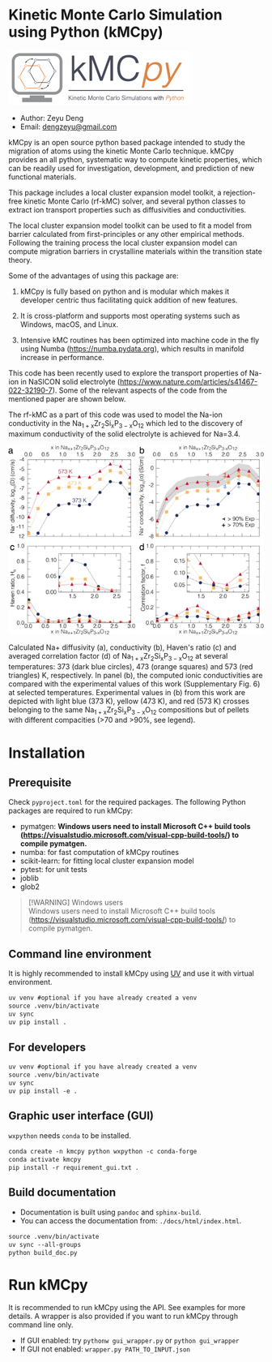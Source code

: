 # Kinetic Monte Carlo Simulation using Python (kMCpy)
![image](docs/source/_static/kmcpy_logo.png)
- Author: Zeyu Deng
- Email: dengzeyu@gmail.com

kMCpy is an open source python based package intended to study the migration of atoms using the kinetic Monte Carlo technique. kMCpy provides an all python, systematic way to compute kinetic properties, which can be readily used for investigation, development, and prediction of new functional materials. 

This package includes a local cluster expansion model toolkit, a rejection-free kinetic Monte Carlo (rf-kMC) solver, and several python classes to extract ion transport properties such as diffusivities and conductivities. 

The local cluster expansion model toolkit can be used to fit a model from barrier calculated from first-principles or any other empirical methods. Following the training process the local cluster expansion model can compute migration barriers in crystalline materials within the transition state theory.

Some of the advantages of using this package are:

1. kMCpy is fully based on python and is modular which makes it developer centric thus facilitating quick addition of new features.

2. It is cross-platform and supports most operating systems such as Windows, macOS, and Linux.

3. Intensive kMC routines has been optimized into machine code in the fly using Numba (https://numba.pydata.org), which results in manifold increase in performance. 


This code has been recently used to explore the transport properties of Na-ion in NaSICON solid electrolyte (https://www.nature.com/articles/s41467-022-32190-7).
Some of the relevant aspects of the code from the mentioned paper are shown below. 

The rf-kMC as a part of this code was used to model the Na-ion conductivity in the $\mathrm{Na_{1+x}Zr_{2}Si_{x}P_{3-x}O_{12}}$ which led to the discovery of maximum conductivity of the solid electrolyte is achieved for Na=3.4.

![image](docs/source/_static/computed_conductivity.png)

   Calculated Na+ diffusivity (a), conductivity (b), Haven's ratio (c) and averaged correlation factor (d) of $\mathrm{Na_{1+x}Zr_{2}Si_{x}P_{3-x}O_{12}}$ at several temperatures: 373 (dark blue circles), 473 (orange squares) and 573 (red triangles) K, respectively. In panel (b), the computed ionic conductivities are compared with the experimental values of this work (Supplementary Fig. 6) at selected temperatures. Experimental values in (b) from this work are depicted with light blue (373 K), yellow (473 K), and red (573 K) crosses belonging to the same $\mathrm{Na_{1+x}Zr_{2}Si_{x}P_{3-x}O_{12}}$ compositions but of pellets with different compacities (>70 and >90%, see legend).

# Installation
## Prerequisite
Check `pyproject.toml` for the required packages. The following Python packages are required to run kMCpy:
- pymatgen: **Windows users need to install Microsoft C++ build tools (https://visualstudio.microsoft.com/visual-cpp-build-tools/) to compile pymatgen.**
- numba: for fast computation of kMCpy routines
- scikit-learn: for fitting local cluster expansion model
- pytest: for unit tests
- joblib
- glob2

> [!WARNING] Windows users  
> Windows users need to install Microsoft C++ build tools (https://visualstudio.microsoft.com/visual-cpp-build-tools/) to compile pymatgen.

## Command line environment
It is highly recommended to install kMCpy using [UV](https://docs.astral.sh/uv/getting-started/installation/) and use it with virtual environment.

```shell
uv venv #optional if you have already created a venv
source .venv/bin/activate
uv sync
uv pip install .
```

## For developers 
```shell
uv venv #optional if you have already created a venv
source .venv/bin/activate
uv sync
uv pip install -e .
```

## Graphic user interface (GUI)
`wxpython` needs `conda` to be installed.
```shell
conda create -n kmcpy python wxpython -c conda-forge
conda activate kmcpy
pip install -r requirement_gui.txt .
```

## Build documentation
- Documentation is built using `pandoc` and `sphinx-build`.
- You can access the documentation from: `./docs/html/index.html`.
```shell
source .venv/bin/activate
uv sync --all-groups
python build_doc.py
```

# Run kMCpy
It is recommended to run kMCpy using the API. See examples for more details. A wrapper is also provided if you want to run kMCpy through command line only. 

- If GUI enabled: try `pythonw gui_wrapper.py` or `python gui_wrapper`
- If GUI not enabled: `wrapper.py PATH_TO_INPUT.json`
